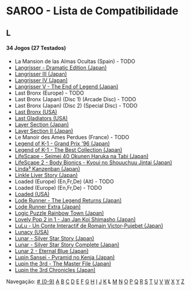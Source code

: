 # SAROO - Lista de Compatibilidade

## L

#### 34 Jogos (27 Testados)

- La Mansion de las Almas Ocultas (Spain) - TODO
- [Langrisser - Dramatic Edition (Japan)](../../../Regions/Retails/Japan/T-2507G/01/README.md)
- [Langrisser III (Japan)](../../../Regions/Retails/Japan/T-2502G/01/README.md)
- [Langrisser IV (Japan)](../../../Regions/Retails/Japan/T-2505G/01/README.md)
- [Langrisser V - The End of Legend (Japan)](../../../Regions/Retails/Japan/T-2509G/01/README.md)
- Last Bronx (Europe) - TODO
- Last Bronx (Japan) (Disc 1) (Arcade Disc) - TODO
- Last Bronx (Japan) (Disc 2) (Special Disc) - TODO
- [Last Bronx (USA)](../../../Regions/Retails/USA/MK-81078/01/README.md)
- [Last Gladiators (USA)](../../../Regions/Retails/USA/T-4804H/01/README.md)
- [Layer Section (Japan)](../../../Regions/Retails/Japan/T-1101G/01/README.md)
- [Layer Section II (Japan)](../../../Regions/Retails/Japan/T-26409G/01/README.md)
- Le Manoir des Ames Perdues (France) - TODO
- [Legend of K-1 - Grand Prix '96 (Japan)](../../../Regions/Retails/Japan/T-7503G/01/README.md)
- [Legend of K-1 - The Best Collection (Japan)](../../../Regions/Retails/Japan/T-7501G/01/README.md)
- [LifeScape - Seimei 40 Okunen Haruka na Tabi (Japan)](../../../Regions/Retails/Japan/T-26405G/01/README.md)
- [LifeScape 2 - Body Bionics - Kyoui no Shouuchuu Jintai (Japan)](../../../Regions/Retails/Japan/T-26411G/01/README.md)
- [Linda³ Kanzenban (Japan)](../../../Regions/Retails/Japan/T-2112G/01/README.md)
- [Linkle Liver Story (Japan)](../../../Regions/Retails/Japan/GS-9055/01/README.md)
- Loaded (Europe) (En,Fr,De) (Alt) - TODO
- Loaded (Europe) (En,Fr,De) - TODO
- [Loaded (USA)](../../../Regions/Retails/USA/T-12519H/01/README.md)
- [Lode Runner - The Legend Returns (Japan)](../../../Regions/Retails/Japan/T-25101G/01/README.md)
- [Lode Runner Extra (Japan)](../../../Regions/Retails/Japan/T-25103G/01/README.md)
- [Logic Puzzle Rainbow Town (Japan)](../../../Regions/Retails/Japan/T-4303G/01/README.md)
- [Lovely Pop 2 in 1 - Jan Jan Koi Shimasho (Japan)](../../../Regions/Retails/Japan/T-5801G/01/README.md)
- [LuLu - Un Conte Interactif de Romain Victor-Pujebet (Japan)](../../../Regions/Retails/Japan/GS-9118/01/README.md)
- [Lunacy (USA)](../../../Regions/Retails/USA/T-14403H/01/README.md)
- [Lunar - Silver Star Story (Japan)](../../../Regions/Retails/Japan/T-27901G/01/README.md)
- [Lunar - Silver Star Story Complete (Japan)](../../../Regions/Retails/Japan/T-27904G/01/README.md)
- [Lunar 2 - Eternal Blue (Japan)](../../../Regions/Retails/Japan/T-27906G/01/README.md)
- [Lupin Sansei - Pyramid no Kenja (Japan)](../../../Regions/Retails/Japan/T-2004G/01/README.md)
- [Lupin the 3rd - The Master File (Japan)](../../../Regions/Retails/Japan/T-18801G/01/README.md)
- [Lupin the 3rd Chronicles (Japan)](../../../Regions/Retails/Japan/T-18804G/01/README.md)

Navegação:
[# (0-9)](./09.md) [A](./A.md) [B](./B.md) [C](./C.md) [D](./D.md) [E](./E.md) [F](./F.md) [G](./G.md) [H](./H.md) [I](./I.md) [J](./J.md) [K](./K.md) **L** [M](./M.md) [N](./N.md) [O](./O.md) [P](./P.md) [Q](./Q.md) [R](./R.md) [S](./S.md) [T](./T.md) [U](./U.md) [V](./V.md) [W](./W.md) [X](./X.md) [Y](./Y.md) [Z](./Z.md)
